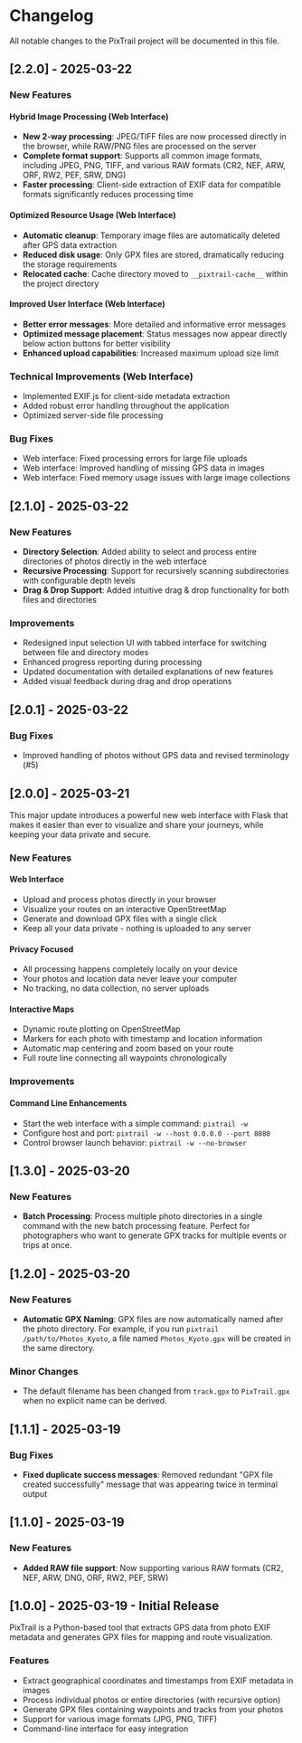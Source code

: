 # Changelog

All notable changes to the PixTrail project will be documented in this file.

## [2.2.0] - 2025-03-22

### New Features
#### Hybrid Image Processing (Web Interface)
* **New 2-way processing**: JPEG/TIFF files are now processed directly in the browser, while RAW/PNG files are processed on the server
* **Complete format support**: Supports all common image formats, including JPEG, PNG, TIFF, and various RAW formats (CR2, NEF, ARW, ORF, RW2, PEF, SRW, DNG)
* **Faster processing**: Client-side extraction of EXIF data for compatible formats significantly reduces processing time

#### Optimized Resource Usage (Web Interface)
* **Automatic cleanup**: Temporary image files are automatically deleted after GPS data extraction
* **Reduced disk usage**: Only GPX files are stored, dramatically reducing the storage requirements
* **Relocated cache**: Cache directory moved to `__pixtrail-cache__` within the project directory

#### Improved User Interface (Web Interface)
* **Better error messages**: More detailed and informative error messages
* **Optimized message placement**: Status messages now appear directly below action buttons for better visibility
* **Enhanced upload capabilities**: Increased maximum upload size limit

### Technical Improvements (Web Interface)
* Implemented EXIF.js for client-side metadata extraction
* Added robust error handling throughout the application
* Optimized server-side file processing

### Bug Fixes
* Web interface: Fixed processing errors for large file uploads
* Web interface: Improved handling of missing GPS data in images
* Web interface: Fixed memory usage issues with large image collections

## [2.1.0] - 2025-03-22

### New Features
* **Directory Selection**: Added ability to select and process entire directories of photos directly in the web interface
* **Recursive Processing**: Support for recursively scanning subdirectories with configurable depth levels
* **Drag & Drop Support**: Added intuitive drag & drop functionality for both files and directories

### Improvements
* Redesigned input selection UI with tabbed interface for switching between file and directory modes
* Enhanced progress reporting during processing
* Updated documentation with detailed explanations of new features
* Added visual feedback during drag and drop operations

## [2.0.1] - 2025-03-22

### Bug Fixes
* Improved handling of photos without GPS data and revised terminology (#5)

## [2.0.0] - 2025-03-21

This major update introduces a powerful new web interface with Flask that makes it easier than ever to visualize and share your journeys, while keeping your data private and secure.

### New Features
#### Web Interface
* Upload and process photos directly in your browser
* Visualize your routes on an interactive OpenStreetMap
* Generate and download GPX files with a single click
* Keep all your data private - nothing is uploaded to any server

#### Privacy Focused
* All processing happens completely locally on your device
* Your photos and location data never leave your computer
* No tracking, no data collection, no server uploads

#### Interactive Maps
* Dynamic route plotting on OpenStreetMap
* Markers for each photo with timestamp and location information
* Automatic map centering and zoom based on your route
* Full route line connecting all waypoints chronologically

### Improvements
#### Command Line Enhancements
* Start the web interface with a simple command: `pixtrail -w`
* Configure host and port: `pixtrail -w --host 0.0.0.0 --port 8080`
* Control browser launch behavior: `pixtrail -w --no-browser`

## [1.3.0] - 2025-03-20

### New Features
* **Batch Processing**: Process multiple photo directories in a single command with the new batch processing feature. Perfect for photographers who want to generate GPX tracks for multiple events or trips at once.

## [1.2.0] - 2025-03-20

### New Features
* **Automatic GPX Naming**: GPX files are now automatically named after the photo directory. For example, if you run `pixtrail /path/to/Photos_Kyoto`, a file named `Photos_Kyoto.gpx` will be created in the same directory.

### Minor Changes
* The default filename has been changed from `track.gpx` to `PixTrail.gpx` when no explicit name can be derived.

## [1.1.1] - 2025-03-19

### Bug Fixes
* **Fixed duplicate success messages**: Removed redundant "GPX file created successfully" message that was appearing twice in terminal output

## [1.1.0] - 2025-03-19

### New Features
* **Added RAW file support**: Now supporting various RAW formats (CR2, NEF, ARW, DNG, ORF, RW2, PEF, SRW)

## [1.0.0] - 2025-03-19 - Initial Release

PixTrail is a Python-based tool that extracts GPS data from photo EXIF metadata and generates GPX files for mapping and route visualization.

### Features
* Extract geographical coordinates and timestamps from EXIF metadata in images
* Process individual photos or entire directories (with recursive option)
* Generate GPX files containing waypoints and tracks from your photos
* Support for various image formats (JPG, PNG, TIFF)
* Command-line interface for easy integration
